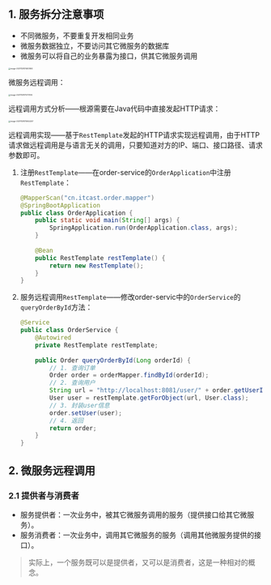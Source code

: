 ## 1. 服务拆分注意事项

- 不同微服务，不要重复开发相同业务
- 微服务数据独立，不要访问其它微服务的数据库
- 微服务可以将自己的业务暴露为接口，供其它微服务调用

<img src="https://chua-n.gitee.io/blog-images/notebooks/JavaWeb/SpringCloud/image-20211128174921800.png" alt="image-20211128174921800" style="zoom:25%;" />

微服务远程调用：

<img src="https://chua-n.gitee.io/blog-images/notebooks/JavaWeb/SpringCloud/image-20211128175731514.png" alt="image-20211128175731514" style="zoom:25%;" />

远程调用方式分析——根源需要在Java代码中直接发起HTTP请求：

<img src="https://chua-n.gitee.io/blog-images/notebooks/JavaWeb/SpringCloud/image-20211128175944257.png" alt="image-20211128175944257" style="zoom:25%;" />

远程调用实现——基于`RestTemplate`发起的HTTP请求实现远程调用，由于HTTP请求做远程调用是与语言无关的调用，只要知道对方的IP、端口、接口路径、请求参数即可。

1. 注册`RestTemplate`——在order-service的`OrderApplication`中注册`RestTemplate`：

    ```java
    @MapperScan("cn.itcast.order.mapper")
    @SpringBootApplication
    public class OrderApplication {
        public static void main(String[] args) {
            SpringApplication.run(OrderApplication.class, args);
        }
        
        @Bean
        public RestTemplate restTemplate() {
            return new RestTemplate();
        }
    }
    ```

2. 服务远程调用`RestTemplate`——修改order-servic中的`OrderService`的`queryOrderById`方法：

    ```java
    @Service
    public class OrderService {
        @Autowired
        private RestTemplate restTemplate;
        
        public Order queryOrderById(Long orderId) {
            // 1. 查询订单
            Order order = orderMapper.findById(orderId);
            // 2. 查询用户
            String url = "http://localhost:8081/user/" + order.getUserId();
            User user = restTemplate.getForObject(url, User.class);
            // 3. 封装user信息
            order.setUser(user);
            // 4. 返回
            return order;
        }
    }
    ```

## 2. 微服务远程调用

### 2.1 提供者与消费者

- 服务提供者：一次业务中，被其它微服务调用的服务（提供接口给其它微服务）。
- 服务消费者：一次业务中，调用其它微服务的服务（调用其他微服务提供的接口）。

> 实际上，一个服务既可以是提供者，又可以是消费者，这是一种相对的概念。

